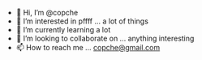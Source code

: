 - 👋 Hi, I’m @copche
- 👀 I’m interested in pffff ... a lot of things
- 🌱 I’m currently learning a lot
- 💞️ I’m looking to collaborate on ... anything interesting
- 📫 How to reach me ... copche@gmail.com

<!---
copche/copche is a ✨ special ✨ repository because its `README.md` (this file) appears on your GitHub profile.
You can click the Preview link to take a look at your changes.
--->
